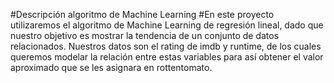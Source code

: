 #Descripción algoritmo de Machine Learning
#En este proyecto utilizaremos el algoritmo de Machine Learning de regresión lineal, 
dado que nuestro objetivo es mostrar la tendencia de un conjunto de datos relacionados. 
Nuestros datos son el rating de imdb y runtime, de los cuales queremos modelar la relación 
entre estas variables para así obtener el valor aproximado que se les asignara en rottentomato.
